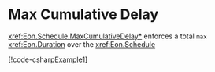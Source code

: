 ﻿# Max Cumulative Delay

<xref:Eon.Schedule.MaxCumulativeDelay*> enforces a total `max`
<xref:Eon.Duration> over the <xref:Eon.Schedule>

[!code-csharp[Example1](../../../Eon.Tests/Examples/MaxCumulativeDelayTests.cs#Example1)]
